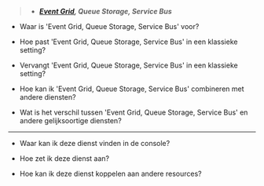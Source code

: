 > -   ***[Event Grid](https://docs.microsoft.com/en-us/azure/event-grid/overview), Queue Storage, Service Bus***  

-   Waar is 'Event Grid, Queue Storage, Service Bus' voor?  

-   Hoe past 'Event Grid, Queue Storage, Service Bus' in een klassieke setting?  

-   Vervangt 'Event Grid, Queue Storage, Service Bus' in een klassieke setting?  

-   Hoe kan ik 'Event Grid, Queue Storage, Service Bus' combineren met andere diensten?  

-   Wat is het verschil tussen 'Event Grid, Queue Storage, Service Bus' en andere gelijksoortige diensten?  

-----


-   Waar kan ik deze dienst vinden in de console?  

-   Hoe zet ik deze dienst aan?  

-   Hoe kan ik deze dienst koppelen aan andere resources?  